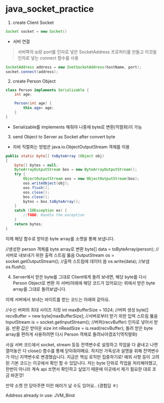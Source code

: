 # java_socket_practice
1. create Client Socket  

```java
Socket socket = new Socket()
```  
* 서버 연결  
> 서버쪽의 ip랑 port를 인자로 넣은 SocketAddress 프로퍼티를 만들고 이것을 인자로 넣는 connect 함수를 사용  
 
```java
SocketAddress address = new InetSocketAddress(hostName, port);
socket.connect(address);
```  

2. create Person Object
```java
class Person implements Serializable {
    int age;

    Person(int age) {
        this.age= age;
    }
}
```
 - Serializable를 implements 해줘야 나중에 byte로 변환(직렬화)이 가능

3. send Object to Server as Socket after convert byte  
 - 자바 직렬화는 방법은 java.io.ObjectOutputStream 객체를 이용  

```java
public static byte[] toByteArray (Object obj)
{
    byte[] bytes = null;
    ByteArrayOutputStream bos = new ByteArrayOutputStream();
    try {
        ObjectOutputStream oos = new ObjectOutputStream(bos);
        oos.writeObject(obj);
        oos.flush();
        oos.close();
        bos.close();
        bytes = bos.toByteArray();
    }
    catch (IOException ex) {
        //TODO: Handle the exception
    }
    return bytes;
}
```  
이제 해당 함수로 받아온 byte array를 소켓을 통해 보냅니다.

//생성한 person 객체를 byte array로 변환
byte[] data = toByteArray(person);
//서버로 내보내기 위한 출력 스트림 뚫음
OutputStream os = socket.getOutputStream();
//출력 스트림에 데이터 씀
os.write(data);
//보냄
os.flush();

4. Server에서 받은 byte를 그대로 Client에게 돌려 보내면, 해당 byte를 다시 Person Object로 변환
자 서버(아래에 해당 코드가 있어요)는 위에서 받은 byte array를 그대로 돌려보냅니다.

이제 서버에서 보내는 바이트를 받는 코드는 아래와 같아요.

//수신 버퍼의 최대 사이즈 지정
int maxBufferSize = 1024;
//버퍼 생성
byte[] recvBuffer = new byte[maxBufferSize];
//서버로부터 받기 위한 입력 스트림 뚫음
InputStream is = socket.getInputStream();
//버퍼(recvBuffer) 인자로 넣어서 받음. 반환 값은 받아온 size
int nReadSize = is.read(recvBuffer);
돌려 받은 byte array를 편하게 사용하려면 다시 Person 객체로 돌려놔야겠죠?(역직렬화)

사실 서버 코드에서 socket, stream 등등 전역변수로 설정하고 작업을 다 끝내고 나면열어놓은 다 close() 함수를 통해 닫아줘야해요. 하지만 가독성과 설명을 위해 전역변수가 아닌 지역변수로 변경했습니다. 지금은 핵심 로직만 집중하기로! 예외 사항 등이 고려된 기본 코드는 이곳에서 확인 할 수 있답니다. 저는 byte 단위로 작업을 처리해야했고, 한번이 아니라 계속 api 쏘면서 확인하고 싶었기 때문에 이곳에서 제가 필요한 대로 조금 바꾼것!

만약 소켓 안 닫아주면 이런 에러가 날 수도 있어요.. (경험담 ㅎ)

Address already in use: JVM_Bind
